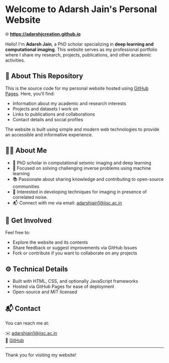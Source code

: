 # Welcome to Adarsh Jain's Personal Website

🌐 **https://adarshjcreation.github.io**

Hello! I'm **Adarsh Jain**, a PhD scholar specializing in **deep learning and computational imaging**. This website serves as my professional portfolio where I share my research, projects, publications, and other academic activities.

## 📂 About This Repository

This is the source code for my personal website hosted using [GitHub Pages](https://pages.github.com/). Here, you’ll find:

- Information about my academic and research interests
- Projects and datasets I work on
- Links to publications and collaborations
- Contact details and social profiles

The website is built using simple and modern web technologies to provide an accessible and informative experience.

## 🧑‍🔬 About Me

- 🔬 PhD scholar in computational seismic imaging and deep learning  
- 🎯 Focused on solving challenging inverse problems using machine learning  
- 📚 Passionate about sharing knowledge and contributing to open-source communities
- 🎯 Interested in developing techniques for imaging in presence of correlated noise.
- 📬 Connect with me via email: adarshjain1@iisc.ac.in

## 🚀 Get Involved

Feel free to:
- Explore the website and its contents
- Share feedback or suggest improvements via GitHub Issues
- Fork or contribute if you want to collaborate on any projects

## ⚙️ Technical Details

- Built with HTML, CSS, and optionally JavaScript frameworks
- Hosted via GitHub Pages for ease of deployment
- Open-source and MIT licensed

## 📬 Contact

You can reach me at:

✉️ adarshjain1@iisc.ac.in  
🐙 [GitHub](https://github.com/adarshjcreation)

---

Thank you for visiting my website!
